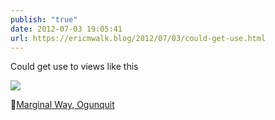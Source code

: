 ```yaml
---
publish: "true"
date: 2012-07-03 19:05:41
url: https://ericmwalk.blog/2012/07/03/could-get-use.html
---
```


Could get use to views like this

![](https://ericmwalk.blog/uploads/2024/imag2008.jpg)

📍[Marginal Way, Ogunquit](https://maps.apple.com/?address=98%20Frazier%20Pasture%20Rd,%20Ogunquit,%20ME%20%2003907,%20United%20States&ll=43.239528,-70.589111&q=98%20Frazier%20Pasture%20Rd)